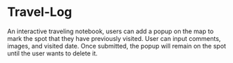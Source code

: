 # Travel-Log
An interactive traveling notebook, users can add a popup on the map to mark the spot that they have previously visited. User can input comments, images, and visited date.
Once submitted, the popup will remain on the spot until the user wants to delete it.
